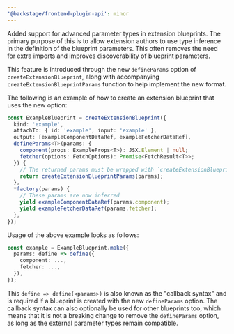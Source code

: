 ```yaml
---
'@backstage/frontend-plugin-api': minor
---
```


Added support for advanced parameter types in extension blueprints. The primary purpose of this is to allow extension authors to use type inference in the definition of the blueprint parameters. This often removes the need for extra imports and improves discoverability of blueprint parameters.

This feature is introduced through the new `defineParams` option of `createExtensionBlueprint`, along with accompanying `createExtensionBlueprintParams` function to help implement the new format.

The following is an example of how to create an extension blueprint that uses the new option:

```ts
const ExampleBlueprint = createExtensionBlueprint({
  kind: 'example',
  attachTo: { id: 'example', input: 'example' },
  output: [exampleComponentDataRef, exampleFetcherDataRef],
  defineParams<T>(params: {
    component(props: ExampleProps<T>): JSX.Element | null;
    fetcher(options: FetchOptions): Promise<FetchResult<T>>;
  }) {
    // The returned params must be wrapped with `createExtensionBlueprintParams`
    return createExtensionBlueprintParams(params);
  },
  *factory(params) {
    // These params are now inferred
    yield exampleComponentDataRef(params.component);
    yield exampleFetcherDataRef(params.fetcher);
  },
});
```

Usage of the above example looks as follows:

```ts
const example = ExampleBlueprint.make({
  params: define => define({
    component: ...,
    fetcher: ...,
  }),
});
```

This `define => define(<params>)` is also known as the "callback syntax" and is required if a blueprint is created with the new `defineParams` option. The callback syntax can also optionally be used for other blueprints too, which means that it is not a breaking change to remove the `defineParams` option, as long as the external parameter types remain compatible.
